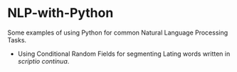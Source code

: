 # NLP-with-Python

Some examples of using Python for common Natural Language Processing Tasks.

* Using Conditional Random Fields for segmenting Lating words written in *scriptio continua*.
